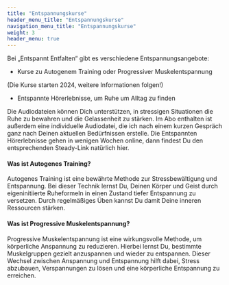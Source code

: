 ```yaml
---
title: "Entspannungskurse"
header_menu_title: "Entspannungskurse"
navigation_menu_title: "Entspannungskurse"
weight: 3
header_menu: true
---
```


Bei „Entspannt Entfalten“ gibt es verschiedene Entspannungsangebote:

* Kurse zu Autogenem Training oder Progressiver Muskelentspannung
  
(Die Kurse starten 2024, weitere Informationen folgen!)

* Entspannte Hörerlebnisse, um Ruhe um Alltag zu finden
  
Die Audiodateien können Dich unterstützen, in stressigen Situationen die Ruhe zu bewahren und die Gelassenheit zu stärken.
Im Abo enthalten ist außerdem eine individuelle Audiodatei, die ich nach einem kurzen Gespräch ganz nach Deinen aktuellen Bedürfnissen erstelle.
Die Entspannten Hörerlebnisse gehen in wenigen Wochen online, dann findest Du den entsprechenden Steady-Link natürlich hier.

#### Was ist Autogenes Training?
Autogenes Training ist eine bewährte Methode zur Stressbewältigung und Entspannung. Bei dieser Technik lernst Du, 
Deinen Körper und Geist durch eigeninitiierte Ruheformeln in einen Zustand tiefer Entspannung zu versetzen. 
Durch regelmäßiges Üben kannst Du damit Deine inneren Ressourcen stärken.

#### Was ist Progressive Muskelentspannung?
Progressive Muskelentspannung ist eine wirkungsvolle Methode, um körperliche Anspannung zu reduzieren. 
Hierbei lernst Du, bestimmte Muskelgruppen gezielt anzuspannen und wieder zu entspannen. Dieser Wechsel zwischen 
Anspannung und Entspannung hilft dabei, Stress abzubauen, Verspannungen zu lösen und eine körperliche Entspannung 
zu erreichen.

